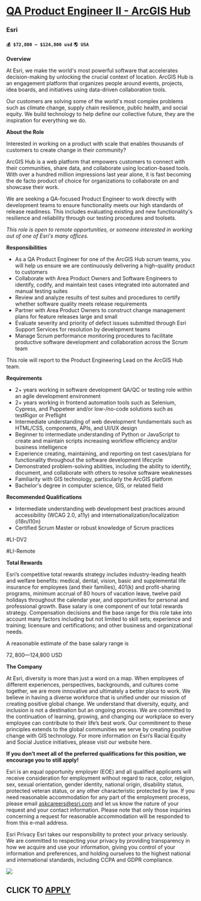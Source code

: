 # [QA Product Engineer II - ArcGIS Hub](https://www.remotewlb.com/apply/qa-product-engineer-ii-arcgis-hub-90440)  
### Esri  
#### `💰 $72,800 — $124,800 usd` `🌎 USA`  

**Overview**

At Esri, we make the world's most powerful software that accelerates decision-making by unlocking the crucial context of location. ArcGIS Hub is an engagement platform that organizes people around events, projects, idea boards, and initiatives using data-driven collaboration tools.

Our customers are solving some of the world's most complex problems such as climate change, supply chain resilience, public health, and social equity. We build technology to help define our collective future, they are the inspiration for everything we do.

**About the Role**

Interested in working on a product with scale that enables thousands of customers to create change in their community?

ArcGIS Hub is a web platform that empowers customers to connect with their communities, share data, and collaborate using location-based tools. With over a hundred million impressions last year alone, it is fast becoming the de facto product of choice for organizations to collaborate on and showcase their work.

We are seeking a QA-focused Product Engineer to work directly with development teams to ensure functionality meets our high standards of release readiness. This includes evaluating existing and new functionality's resilience and reliability through our testing procedures and toolsets.

_This role is open to remote opportunities, or someone interested in working out of one of Esri's many offices._

**Responsibilities**

  * As a QA Product Engineer for one of the ArcGIS Hub scrum teams, you will help us ensure we are continuously delivering a high-quality product to customers
  * Collaborate with Area Product Owners and Software Engineers to identify, codify, and maintain test cases integrated into automated and manual testing suites
  * Review and analyze results of test suites and procedures to certify whether software quality meets release requirements
  * Partner with Area Product Owners to construct change management plans for feature releases large and small
  * Evaluate severity and priority of defect issues submitted through Esri Support Services for resolution by development teams
  * Manage Scrum performance monitoring procedures to facilitate productive software development and collaboration across the Scrum team

This role will report to the Product Engineering Lead on the ArcGIS Hub team.

**Requirements**

  * 2+ years working in software development QA/QC or testing role within an agile development environment
  * 2+ years working in frontend automation tools such as Selenium, Cypress, and Puppeteer and/or low-/no-code solutions such as testRigor or Preflight
  * Intermediate understanding of web development fundamentals such as HTML/CSS, components, APIs, and UI/UX design
  * Beginner to intermediate understanding of Python or JavaScript to create and maintain scripts increasing workflow efficiency and/or business intelligence
  * Experience creating, maintaining, and reporting on test cases/plans for functionality throughout the software development lifecycle
  * Demonstrated problem-solving abilities, including the ability to identify, document, and collaborate with others to resolve software weaknesses
  * Familiarity with GIS technology, particularly the ArcGIS platform
  * Bachelor's degree in computer science, GIS, or related field

**Recommended Qualifications**

  * Intermediate understanding web development best practices around accessibility (WCAG 2.0, a11y) and internationalization/localization (i18n/l10n)
  * Certified Scrum Master or robust knowledge of Scrum practices

#LI-DV2

#LI-Remote

 **Total Rewards**

Esri’s competitive total rewards strategy includes industry-leading health and welfare benefits: medical, dental, vision, basic and supplemental life insurance for employees (and their families), 401(k) and profit-sharing programs, minimum accrual of 80 hours of vacation leave, twelve paid holidays throughout the calendar year, and opportunities for personal and professional growth. Base salary is one component of our total rewards strategy. Compensation decisions and the base range for this role take into account many factors including but not limited to skill sets; experience and training; licensure and certifications; and other business and organizational needs.

A reasonable estimate of the base salary range is

$72,800—$124,800 USD

 **The Company**

At Esri, diversity is more than just a word on a map. When employees of different experiences, perspectives, backgrounds, and cultures come together, we are more innovative and ultimately a better place to work. We believe in having a diverse workforce that is unified under our mission of creating positive global change. We understand that diversity, equity, and inclusion is not a destination but an ongoing process. We are committed to the continuation of learning, growing, and changing our workplace so every employee can contribute to their life’s best work. Our commitment to these principles extends to the global communities we serve by creating positive change with GIS technology. For more information on Esri’s Racial Equity and Social Justice initiatives, please visit our website here.

**If you don’t meet all of the preferred qualifications for this position, we encourage you to still apply!**

Esri is an equal opportunity employer (EOE) and all qualified applicants will receive consideration for employment without regard to race, color, religion, sex, sexual orientation, gender identity, national origin, disability status, protected veteran status, or any other characteristic protected by law. If you need reasonable accommodation for any part of the employment process, please email askcareers@esri.com and let us know the nature of your request and your contact information. Please note that only those inquiries concerning a request for reasonable accommodation will be responded to from this e-mail address.

Esri Privacy Esri takes our responsibility to protect your privacy seriously. We are committed to respecting your privacy by providing transparency in how we acquire and use your information, giving you control of your information and preferences, and holding ourselves to the highest national and international standards, including CCPA and GDPR compliance.

![](https://remotive.com/job/track/1906336/blank.gif?source=public_api)  
## CLICK TO [APPLY](https://www.remotewlb.com/apply/qa-product-engineer-ii-arcgis-hub-90440)

